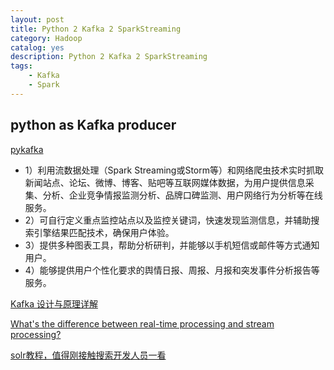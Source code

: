 ```yaml
---
layout: post
title: Python 2 Kafka 2 SparkStreaming
category: Hadoop
catalog: yes
description: Python 2 Kafka 2 SparkStreaming
tags:
    - Kafka
    - Spark
---
```


## python as Kafka producer

[pykafka](http://pykafka.readthedocs.io/en/latest/index.html)

* 1）利用流数据处理（Spark Streaming或Storm等）和网络爬虫技术实时抓取新闻站点、论坛、微博、博客、贴吧等互联网媒体数据，为用户提供信息采集、分析、企业竞争情报监测分析、品牌口碑监测、用户网络行为分析等在线服务。
* 2）可自行定义重点监控站点以及监控关键词，快速发现监测信息，并辅助搜索引擎结果匹配技术，确保用户体验。
* 3）提供多种图表工具，帮助分析研判，并能够以手机短信或邮件等方式通知用户。
* 4）能够提供用户个性化要求的舆情日报、周报、月报和突发事件分析报告等服务。

[Kafka 设计与原理详解](http://blog.csdn.net/suifeng3051/article/details/48053965)

[What's the difference between real-time processing and stream processing?](https://www.quora.com/Whats-the-difference-between-real-time-processing-and-stream-processing#)

[solr教程，值得刚接触搜索开发人员一看](http://blog.csdn.net/awj3584/article/details/16963525)

